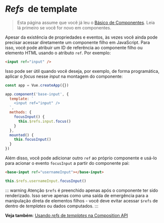 # *Refs* &nbsp;de template

> Esta página assume que você já leu o [Básico de Componentes](component-basics.md). Leia lá primeiro se você for novo em componentes.

Apesar da existência de propriedades e eventos, às vezes você ainda pode precisar acessar diretamente um componente filho em JavaScript. Para isso, você pode atribuir um ID de referência ao componente filho ou elemento HTML usando o atributo `ref`. Por exemplo:

```html
<input ref="input" />
```

Isso pode ser útil quando você deseja, por exemplo, de forma programática, aplicar o _focus_ nesse _input_ na montagem do componente:

```js
const app = Vue.createApp({})

app.component('base-input', {
  template: `
    <input ref="input" />
  `,
  methods: {
    focusInput() {
      this.$refs.input.focus()
    }
  },
  mounted() {
    this.focusInput()
  }
})
```

Além disso, você pode adicionar outro `ref` ao próprio componente e usá-lo para acionar o evento `focusInput` a partir do componente pai:

```html
<base-input ref="usernameInput"></base-input>
```

```js
this.$refs.usernameInput.focusInput()
```

::: warning Atenção
`$refs` é preenchido apenas após o componente ter sido renderizado. Isso serve apenas como uma saída de emergência para a manipulação direta de elementos filhos - você deve evitar acessar `$refs` de dentro de _templates_ ou dados computados.
:::

**Veja também**: [Usando _refs_ de _templates_ na Composition API](/guide/composition-api-template-refs.html#template-refs)
